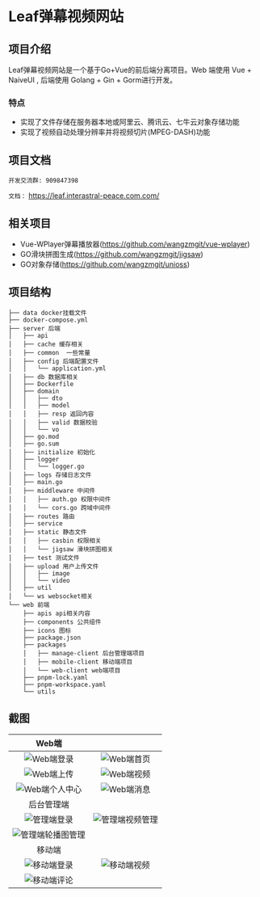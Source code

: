 # Leaf弹幕视频网站

## 项目介绍
Leaf弹幕视频网站是一个基于Go+Vue的前后端分离项目。Web 端使用 Vue + NaiveUI , 后端使用 Golang + Gin + Gorm进行开发。

### 特点
- 实现了文件存储在服务器本地或阿里云、腾讯云、七牛云对象存储功能
- 实现了视频自动处理分辨率并将视频切片(MPEG-DASH)功能


## 项目文档

`开发交流群: 909847398`

`文档：` https://leaf.interastral-peace.com.com/

## 相关项目

- Vue-WPlayer弹幕播放器(https://github.com/wangzmgit/vue-wplayer)
- GO滑块拼图生成(https://github.com/wangzmgit/jigsaw)
- GO对象存储(https://github.com/wangzmgit/unioss)

## 项目结构
```
├── data docker挂载文件
├── docker-compose.yml
├── server 后端
│   ├── api
│   ├── cache 缓存相关
│   ├── common  一些常量
│   ├── config 后端配置文件
│   │   └── application.yml
│   ├── db 数据库相关
│   ├── Dockerfile
│   ├── domain
│   │   ├── dto
│   │   ├── model
│   │   ├── resp 返回内容
│   │   ├── valid 数据校验
│   │   └── vo
│   ├── go.mod
│   ├── go.sum
│   ├── initialize 初始化
│   ├── logger
│   │   └── logger.go
│   ├── logs 存储日志文件
│   ├── main.go
│   ├── middleware 中间件
│   │   ├── auth.go 权限中间件
│   │   └── cors.go 跨域中间件
│   ├── routes 路由
│   ├── service
│   ├── static 静态文件
│   │   ├── casbin 权限相关
│   │   └── jigsaw 滑块拼图相关
│   ├── test 测试文件
│   ├── upload 用户上传文件
│   │   ├── image
│   │   └── video
│   ├── util
│   └── ws websocket相关
└── web 前端
    ├── apis api相关内容
    ├── components 公共组件
    ├── icons 图标
    ├── package.json
    ├── packages
    │   ├── manage-client 后台管理端项目
    │   ├── mobile-client 移动端项目
    │   └── web-client web端项目
    ├── pnpm-lock.yaml
    ├── pnpm-workspace.yaml
    └── utils 

```

## 截图

|                                  Web端                                  |                                                                    |
| :---------------------------------------------------------------------: | :----------------------------------------------------------------: |
|       ![Web端登录](https://leaf.interastral-peace.com/web_login.png)        |     ![Web端首页](https://leaf.interastral-peace.com/web_home.png)      |
|       ![Web端上传](https://leaf.interastral-peace.com/web_upload.png)       |     ![Web端视频](https://leaf.interastral-peace.com/web_video.png)     |
|     ![Web端个人中心](https://leaf.interastral-peace.com/web_space.png)      |    ![Web端消息](https://leaf.interastral-peace.com/web_message.png)    |
|                               后台管理端                                |                                                                    |
|     ![管理端登录](https://leaf.interastral-peace.com/manage_login.png)      | ![管理端视频管理](https://leaf.interastral-peace.com/manage_video.png) |
| ![管理端轮播图管理](https://leaf.interastral-peace.com/manage_carousel.png) |                                                                    |
|                                 移动端                                  |                                                                    |
|     ![移动端登录](https://leaf.interastral-peace.com/mobile_login.jpg)      |   ![移动端视频](https://leaf.interastral-peace.com/mobile_video.jpg)   |
|    ![移动端评论](https://leaf.interastral-peace.com/mobile_comment.jpg)     |                                                                    |




